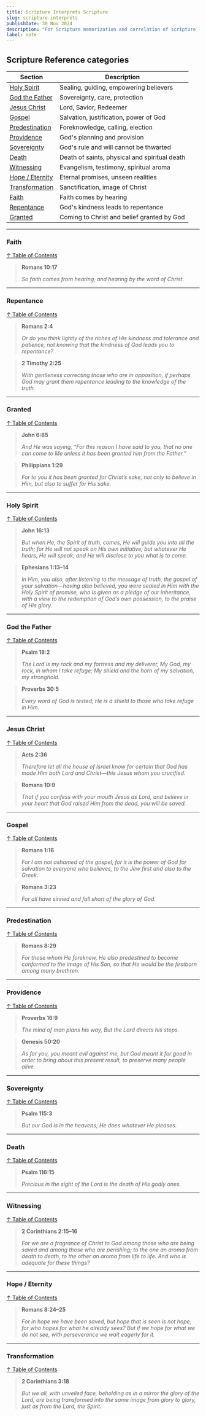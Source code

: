 ```yaml
---
title: Scripture Interprets Scripture
slug: scripture-interprets
publishDate: 30 Nov 2024
description: "For Scripture memorization and correlation of scripture - vetting"
label: note
---
```


## Scripture Reference categories

| Section              | Description                                          |
|----------------------|------------------------------------------------------|
| [Holy Spirit](#holy-spirit)         | Sealing, guiding, empowering believers               |
| [God the Father](#god-the-father)   | Sovereignty, care, protection                        |
| [Jesus Christ](#jesus-christ)       | Lord, Savior, Redeemer                              |
| [Gospel](#gospel)                   | Salvation, justification, power of God              |
| [Predestination](#predestination)   | Foreknowledge, calling, election                    |
| [Providence](#providence)           | God's planning and provision                        |
| [Sovereignty](#sovereignty)         | God's rule and will cannot be thwarted              |
| [Death](#death)                     | Death of saints, physical and spiritual death       |
| [Witnessing](#witnessing)           | Evangelism, testimony, spiritual aroma              |
| [Hope / Eternity](#hope--eternity)  | Eternal promises, unseen realities                  |
| [Transformation](#transformation)   | Sanctification, image of Christ                     |
| [Faith](#faith)                     | Faith comes by hearing                              |
| [Repentance](#repentance)           | God's kindness leads to repentance                  |
| [Granted](#granted)                 | Coming to Christ and belief granted by God          |

---

### Faith

[↑ Table of Contents](#table-of-contents)

> **Romans 10:17**  
>
> *So faith comes from hearing, and hearing by the word of Christ.*  

---

### Repentance

[↑ Table of Contents](#table-of-contents)

> **Romans 2:4**  
>
> *Or do you think lightly of the riches of His kindness and tolerance and patience, not knowing that the kindness of God leads you to repentance?*

> **2 Timothy 2:25**  
>
> *With gentleness correcting those who are in opposition, if perhaps God may grant them repentance leading to the knowledge of the truth.*

---

### Granted

[↑ Table of Contents](#table-of-contents)

> **John 6:65**  
>
> *And He was saying, “For this reason I have said to you, that no one can come to Me unless it has been granted him from the Father.”*

> **Philippians 1:29**  
>
> *For to you it has been granted for Christ’s sake, not only to believe in Him, but also to suffer for His sake.*

---

### Holy Spirit

[↑ Table of Contents](#table-of-contents)

> **John 16:13**  
>
> *But when He, the Spirit of truth, comes, He will guide you into all the truth; for He will not speak on His own initiative, but whatever He hears, He will speak; and He will disclose to you what is to come.*

> **Ephesians 1:13–14**  
>
> *In Him, you also, after listening to the message of truth, the gospel of your salvation—having also believed, you were sealed in Him with the Holy Spirit of promise, who is given as a pledge of our inheritance, with a view to the redemption of God’s own possession, to the praise of His glory.*

---

### God the Father

[↑ Table of Contents](#table-of-contents)

> **Psalm 18:2**  
>
> *The Lord is my rock and my fortress and my deliverer, My God, my rock, in whom I take refuge; My shield and the horn of my salvation, my stronghold.*

> **Proverbs 30:5**  
>
> *Every word of God is tested; He is a shield to those who take refuge in Him.*

---

### Jesus Christ

[↑ Table of Contents](#table-of-contents)

> **Acts 2:36**  
>
> *Therefore let all the house of Israel know for certain that God has made Him both Lord and Christ—this Jesus whom you crucified.*

> **Romans 10:9**  
>
> *That if you confess with your mouth Jesus as Lord, and believe in your heart that God raised Him from the dead, you will be saved.*

---

### Gospel

[↑ Table of Contents](#table-of-contents)

> **Romans 1:16**  
>
> *For I am not ashamed of the gospel, for it is the power of God for salvation to everyone who believes, to the Jew first and also to the Greek.*

> **Romans 3:23**  
>
> *For all have sinned and fall short of the glory of God.*

---

### Predestination

[↑ Table of Contents](#table-of-contents)

> **Romans 8:29**  
>
> *For those whom He foreknew, He also predestined to become conformed to the image of His Son, so that He would be the firstborn among many brethren.*

---

### Providence

[↑ Table of Contents](#table-of-contents)

> **Proverbs 16:9**  
>
> *The mind of man plans his way, But the Lord directs his steps.*

> **Genesis 50:20**  
>
> *As for you, you meant evil against me, but God meant it for good in order to bring about this present result, to preserve many people alive.*

---

### Sovereignty

[↑ Table of Contents](#table-of-contents)

> **Psalm 115:3**  
>
> *But our God is in the heavens; He does whatever He pleases.*

---

### Death

[↑ Table of Contents](#table-of-contents)

> **Psalm 116:15**  
>
> *Precious in the sight of the Lord is the death of His godly ones.*

---

### Witnessing

[↑ Table of Contents](#table-of-contents)

> **2 Corinthians 2:15–16**  
>
> *For we are a fragrance of Christ to God among those who are being saved and among those who are perishing; to the one an aroma from death to death, to the other an aroma from life to life. And who is adequate for these things?*

---

### Hope / Eternity

[↑ Table of Contents](#table-of-contents)

> **Romans 8:24–25**  
>
> *For in hope we have been saved, but hope that is seen is not hope; for who hopes for what he already sees? But if we hope for what we do not see, with perseverance we wait eagerly for it.*

---

### Transformation

[↑ Table of Contents](#table-of-contents)

> **2 Corinthians 3:18**  
>
> *But we all, with unveiled face, beholding as in a mirror the glory of the Lord, are being transformed into the same image from glory to glory, just as from the Lord, the Spirit.*
